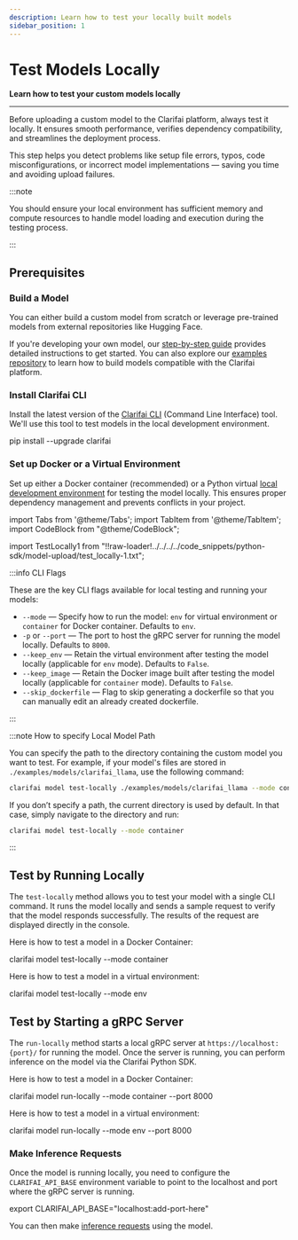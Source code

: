```yaml
---
description: Learn how to test your locally built models
sidebar_position: 1
---
```



# Test Models Locally

**Learn how to test your custom models locally**

<hr />

Before uploading a custom model to the Clarifai platform, always test it locally. It ensures smooth performance, verifies dependency compatibility, and streamlines the deployment process.

This step helps you detect problems like setup file errors, typos, code misconfigurations, or incorrect model implementations — saving you time and avoiding upload failures.

:::note

You should ensure your local environment has sufficient memory and compute resources to handle model loading and execution during the testing process.

:::

## Prerequisites

### Build a Model

You can either build a custom model from scratch or leverage pre-trained models from external repositories like Hugging Face. 

If you're developing your own model, our [step-by-step guide](https://docs.clarifai.com/compute/models/model-upload/) provides detailed instructions to get started. You can also explore our [examples repository](https://github.com/Clarifai/examples/tree/main/models/model_upload) to learn how to build models compatible with the Clarifai platform.

### Install Clarifai CLI

Install the latest version of the [Clarifai CLI](https://docs.clarifai.com/sdk/cli) (Command Line Interface) tool. We'll use this tool to test models in the local development environment. 

<Tabs>
<TabItem value="bash" label="Bash">
    <CodeBlock className="language-bash"> pip install --upgrade clarifai </CodeBlock>
</TabItem>
</Tabs>

### Set up Docker or a Virtual Environment

Set up either a Docker container (recommended) or a Python virtual [local development environment](https://docs.clarifai.com/compute/models/model-upload/#set-up-docker-or-a-virtual-environment) for testing the model locally. This ensures proper dependency management and prevents conflicts in your project.



import Tabs from '@theme/Tabs';
import TabItem from '@theme/TabItem';
import CodeBlock from "@theme/CodeBlock";

import TestLocally1 from "!!raw-loader!../../../../code_snippets/python-sdk/model-upload/test_locally-1.txt";

:::info CLI Flags

These are the key CLI flags available for local testing and running your models:

   - `--mode` —  Specify how to run the model: `env` for virtual environment or `container` for Docker container. Defaults to `env`.
  - `-p` or `--port` —  The port to host the gRPC server for running the model locally. Defaults to `8000`.
  - `--keep_env` —  Retain the virtual environment after testing the model locally (applicable for `env` mode). Defaults to `False`.
  - `--keep_image` —  Retain the Docker image built after testing the model locally (applicable for `container` mode). Defaults to `False`.
  - `--skip_dockerfile` — Flag to skip generating a dockerfile so that you can manually edit an already created dockerfile.

:::

:::note How to specify Local Model Path

You can specify the path to the directory containing the custom model you want to test. For example, if your model's files are stored in `./examples/models/clarifai_llama`, use the following command:  

```sh
clarifai model test-locally ./examples/models/clarifai_llama --mode container
```

If you don’t specify a path, the current directory is used by default. In that case, simply navigate to the directory and run:  

```sh
clarifai model test-locally --mode container
```

:::

## Test by Running Locally

The `test-locally` method allows you to test your model with a single CLI command. It runs the model locally and sends a sample request to verify that the model responds successfully. The results of the request are displayed directly in the console.

Here is how to test a model in a Docker Container:

<Tabs>
<TabItem value="bash" label="Bash">
    <CodeBlock className="language-bash"> clarifai model test-locally --mode container </CodeBlock>
</TabItem>
</Tabs>

Here is how to test a model in a virtual environment:

<Tabs>
<TabItem value="bash" label="Bash">
    <CodeBlock className="language-bash"> clarifai model test-locally --mode env </CodeBlock>
</TabItem>
</Tabs>

<!--
<details>
  <summary>Example</summary>

    <CodeBlock className="language-text">{TestLocally1}</CodeBlock>
</details>
-->

## Test by Starting a gRPC Server

The  `run-locally` method starts a local gRPC server at `https://localhost:{port}/` for running the model. Once the server is running, you can perform inference on the model via the Clarifai Python SDK.

Here is how to test a model in a Docker Container:

<Tabs>
<TabItem value="bash" label="Bash">
    <CodeBlock className="language-bash"> clarifai model run-locally --mode container --port 8000 </CodeBlock>
</TabItem>
</Tabs>

Here is how to test a model in a virtual environment:

<Tabs>
<TabItem value="bash" label="Bash">
    <CodeBlock className="language-bash"> clarifai model run-locally --mode env --port 8000  </CodeBlock>
</TabItem>
</Tabs>

### Make Inference Requests

Once the model is running locally, you need to configure the `CLARIFAI_API_BASE` environment variable to point to the localhost and port where the gRPC server is running.

<Tabs>
<TabItem value="bash" label="Bash">
    <CodeBlock className="language-bash"> export CLARIFAI_API_BASE="localhost:add-port-here" </CodeBlock>
</TabItem>
</Tabs>

You can then make [inference requests](https://docs.clarifai.com/compute/models/model-inference) using the model. 


